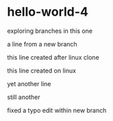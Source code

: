 # hello-world-4
exploring branches in this one

a line from a new branch

this line created after linux clone

this line created on linux

yet another line

still another

fixed a typo
edit within new branch

